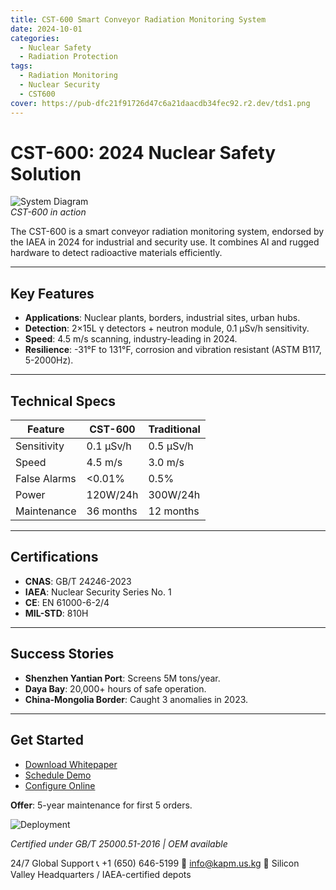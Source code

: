 ```yaml
---
title: CST-600 Smart Conveyor Radiation Monitoring System
date: 2024-10-01
categories: 
  - Nuclear Safety
  - Radiation Protection
tags: 
  - Radiation Monitoring
  - Nuclear Security
  - CST600
cover: https://pub-dfc21f91726d47c6a21daacdb34fec92.r2.dev/tds1.png
---
```


# CST-600: 2024 Nuclear Safety Solution

![System Diagram](https://pub-dfc21f91726d47c6a21daacdb34fec92.r2.dev/tds1.png)  
*CST-600 in action*

The CST-600 is a smart conveyor radiation monitoring system, endorsed by the IAEA in 2024 for industrial and security use. It combines AI and rugged hardware to detect radioactive materials efficiently.

---

## Key Features

- **Applications**: Nuclear plants, borders, industrial sites, urban hubs.  
- **Detection**: 2×15L γ detectors + neutron module, 0.1 μSv/h sensitivity.  
- **Speed**: 4.5 m/s scanning, industry-leading in 2024.  
- **Resilience**: -31°F to 131°F, corrosion and vibration resistant (ASTM B117, 5-2000Hz).  

---

## Technical Specs

| Feature            | CST-600      | Traditional |
|--------------------|--------------|-------------|
| Sensitivity        | 0.1 μSv/h    | 0.5 μSv/h   |
| Speed              | 4.5 m/s      | 3.0 m/s     |
| False Alarms       | <0.01%       | 0.5%        |
| Power              | 120W/24h     | 300W/24h    |
| Maintenance        | 36 months    | 12 months   |

---

## Certifications

- **CNAS**: GB/T 24246-2023  
- **IAEA**: Nuclear Security Series No. 1  
- **CE**: EN 61000-6-2/4  
- **MIL-STD**: 810H  

---

## Success Stories

- **Shenzhen Yantian Port**: Screens 5M tons/year.  
- **Daya Bay**: 20,000+ hours of safe operation.  
- **China-Mongolia Border**: Caught 3 anomalies in 2023.  

---

## Get Started

- [Download Whitepaper](#)  
- [Schedule Demo](#)  
- [Configure Online](https://example.com/csfs600-config)  

**Offer**: 5-year maintenance for first 5 orders.  

![Deployment](https://pub-dfc21f91726d47c6a21daacdb34fec92.r2.dev/tds2.png)

*Certified under GB/T 25000.51-2016 | OEM available*

24/7 Global Support
📞 +1 (650) 646-5199
📧 [info@kapm.us.kg](mailto:info@kapm.us.kg)
📍 Silicon Valley Headquarters / IAEA-certified depots